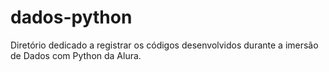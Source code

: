 # dados-python
Diretório dedicado a registrar os códigos desenvolvidos durante a imersão de Dados com Python da Alura.
